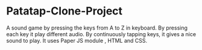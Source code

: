 # Patatap-Clone-Project
A sound game by pressing the keys from A to Z in keyboard. By pressing each key it play different audio. By continuously tapping keys, it gives a nice sound to play. It uses Paper JS module , HTML and CSS.
